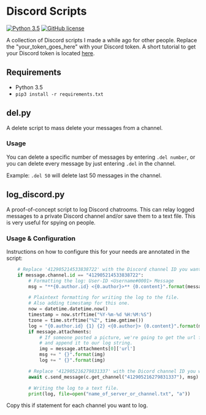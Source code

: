 # Discord Scripts

[![Python 3.5](https://img.shields.io/badge/Python-3.5-blue.svg)](https://www.python.org/download/releases/3.0/)
[![GitHub license](https://img.shields.io/github/license/haccer/discord-scripts.svg)](https://github.com/haccer/discord-scripts/blob/master/LICENSE)

A collection of Discord scripts I made a while ago for other people. 
Replace the "your_token_goes_here" with your Discord token. A short tutorial to get your Discord token is located [here](https://github.com/TheRacingLion/Discord-SelfBot/wiki/Discord-Token-Tutorial).

## Requirements

- Python 3.5
- `pip3 install -r requirements.txt`

## del.py

A delete script to mass delete your messages from a channel. 

### Usage

You can delete a specific number of messages by entering `.del number`, or you can delete every message by just entering `.del` in the channel.

Example: `.del 50` will delete last 50 messages in the channel.

## log_discord.py

A proof-of-concept script to log Discord chatrooms. This can relay logged messages to a private Discord channel and/or save them to a text file. This is very useful for spying on people.

### Usage & Configuration

Instructions on how to configure this for your needs are annotated in the script: 

```python
    # Replace '412905214533838722' with the Discord channel ID you want to log.
    if message.channel.id == "412905214533838722":
        # Formatting the log: User-ID <Username#0001> Message
        msg = "**{0.author.id} <{0.author}>** {0.content}".format(message)

        # Plaintext formatting for writing the log to the file.
        # Also adding timestamp for this one.
        now = datetime.datetime.now()
        timestamp = now.strftime("%Y-%m-%d %H:%M:%S")
        tzone = time.strftime("%Z", time.gmtime())
        log = "{0.author.id} {1} {2} <{0.author}> {0.content}".format(message, timestamp, tzone)
        if message.attachments:
            # If someone posted a picture, we're going to get the url for it
            # and append it to our log string.
            img = message.attachments[0]['url']
            msg += " {}".format(img)
            log += " {}".format(img)

        # Replace '412905216279831337' with the Dicord channel ID you want to relay logs to.
        await c.send_message(c.get_channel("412905216279831337"), msg)

        # Writing the log to a text file.
        print(log, file=open("name_of_server_or_channel.txt", "a"))
```

Copy this if statement for each channel you want to log.
